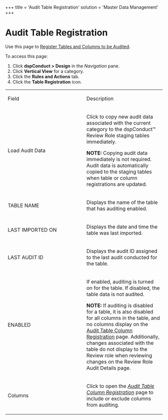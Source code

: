 +++
title = 'Audit Table Registration'
solution = 'Master Data Management'
+++

# Audit Table Registration

<div class="use">

Use this page to [Register Tables and Columns to be
Audited](../Use_Cases/Review_Request_Changes.htm#Register_Tables_and_Columns_to_be_Audited).

</div>

To access this page:

1.  Click <span style="font-weight: bold;">dspConduct \> Design</span>
    in the <span style="font-style: italic;">Navigation</span> pane.
2.  Click <span style="font-weight: bold;">Vertical View</span> for a
    category.
3.  Click the <span style="font-weight: bold;">Rules and Actions</span>
    tab.
4.  Click the <span style="font-weight: bold;">Table Registration</span>
    icon.

<table>
<colgroup>
<col style="width: 50%" />
<col style="width: 50%" />
</colgroup>
<tbody>
<tr class="odd">
<td><p>Field</p></td>
<td><p>Description</p></td>
</tr>
<tr class="even">
<td><p>Load Audit Data</p></td>
<td><p>Click to copy new audit data associated with the current category to the dspConduct™ Review Role staging tables immediately.</p>
<p><strong>NOTE:</strong> Copying audit data immediately is not required. Audit data is automatically copied to the staging tables when table or column registrations are updated.</p></td>
</tr>
<tr class="odd">
<td><p>TABLE NAME</p></td>
<td><p>Displays the name of the table that has auditing enabled.</p></td>
</tr>
<tr class="even">
<td><p>LAST IMPORTED ON</p></td>
<td><p>Displays the date and time the table was last imported.</p></td>
</tr>
<tr class="odd">
<td><p>LAST AUDIT ID</p></td>
<td><p>Displays the audit ID assigned to the last audit conducted for the table.</p></td>
</tr>
<tr class="even">
<td><p>ENABLED</p></td>
<td><p>If enabled, auditing is turned on for the table. If disabled, the table data is not audited.</p>
<p><strong>NOTE:</strong> If auditing is disabled for a table, it is also disabled for all columns in the table, and no columns display on the <a href="Audit_Table_Column_Registration.htm">Audit Table Column Registration</a> page. Additionally, changes associated with the table do not display to the Review role when reviewing changes on the Review Role Audit Details page.</p></td>
</tr>
<tr class="odd">
<td><p>Columns</p></td>
<td><p>Click to open the <span style="font-style: italic;"><a href="Audit_Table_Registration.htm">Audit Table Column Registration</a></span> page to include or exclude columns from auditing.</p></td>
</tr>
</tbody>
</table>
